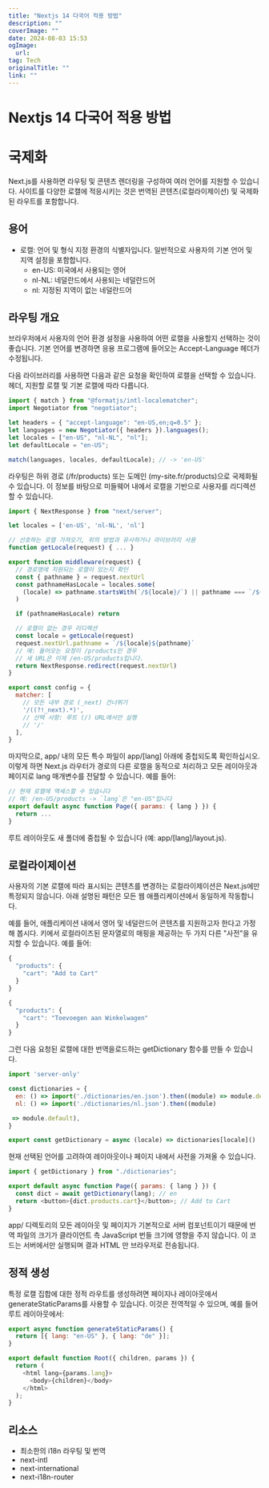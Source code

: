 ```yaml
---
title: "Nextjs 14 다국어 적용 방법"
description: ""
coverImage: ""
date: 2024-08-03 15:53
ogImage: 
  url: 
tag: Tech
originalTitle: ""
link: ""
---
```




# Nextjs 14 다국어 적용 방법

# 국제화

Next.js를 사용하면 라우팅 및 콘텐츠 렌더링을 구성하여 여러 언어를 지원할 수 있습니다. 사이트를 다양한 로캘에 적응시키는 것은 번역된 콘텐츠(로컬라이제이션) 및 국제화된 라우트를 포함합니다.

<div class="content-ad"></div>

## 용어

- 로캘: 언어 및 형식 지정 환경의 식별자입니다. 일반적으로 사용자의 기본 언어 및 지역 설정을 포함합니다.
  - en-US: 미국에서 사용되는 영어
  - nl-NL: 네덜란드에서 사용되는 네덜란드어
  - nl: 지정된 지역이 없는 네덜란드어

<div class="content-ad"></div>

## 라우팅 개요

브라우저에서 사용자의 언어 환경 설정을 사용하여 어떤 로캘을 사용할지 선택하는 것이 좋습니다. 기본 언어를 변경하면 응용 프로그램에 들어오는 Accept-Language 헤더가 수정됩니다.

다음 라이브러리를 사용하면 다음과 같은 요청을 확인하여 로캘을 선택할 수 있습니다. 헤더, 지원할 로캘 및 기본 로캘에 따라 다릅니다.

```js
import { match } from "@formatjs/intl-localematcher";
import Negotiator from "negotiator";

let headers = { "accept-language": "en-US,en;q=0.5" };
let languages = new Negotiator({ headers }).languages();
let locales = ["en-US", "nl-NL", "nl"];
let defaultLocale = "en-US";

match(languages, locales, defaultLocale); // -> 'en-US'
```

<div class="content-ad"></div>

라우팅은 하위 경로 (/fr/products) 또는 도메인 (my-site.fr/products)으로 국제화될 수 있습니다. 이 정보를 바탕으로 미들웨어 내에서 로캘을 기반으로 사용자를 리디렉션할 수 있습니다.

```js
import { NextResponse } from "next/server";

let locales = ['en-US', 'nl-NL', 'nl']

// 선호하는 로캘 가져오기, 위의 방법과 유사하거나 라이브러리 사용
function getLocale(request) { ... }

export function middleware(request) {
  // 경로명에 지원되는 로캘이 있는지 확인
  const { pathname } = request.nextUrl
  const pathnameHasLocale = locales.some(
    (locale) => pathname.startsWith(`/${locale}/`) || pathname === `/${locale}`
  )

  if (pathnameHasLocale) return

  // 로캘이 없는 경우 리디렉션
  const locale = getLocale(request)
  request.nextUrl.pathname = `/${locale}${pathname}`
  // 예: 들어오는 요청이 /products인 경우
  // 새 URL은 이제 /en-US/products입니다.
  return NextResponse.redirect(request.nextUrl)
}

export const config = {
  matcher: [
    // 모든 내부 경로 (_next) 건너뛰기
    '/((?!_next).*)',
    // 선택 사항: 루트 (/) URL에서만 실행
    // '/'
  ],
}
```

<div class="content-ad"></div>

마지막으로, app/ 내의 모든 특수 파일이 app/[lang] 아래에 중첩되도록 확인하십시오. 이렇게 하면 Next.js 라우터가 경로의 다른 로캘을 동적으로 처리하고 모든 레이아웃과 페이지로 lang 매개변수를 전달할 수 있습니다. 예를 들어:

```js
// 현재 로캘에 액세스할 수 있습니다
// 예: /en-US/products -> `lang`은 "en-US"입니다
export default async function Page({ params: { lang } }) {
  return ...
}
```

<div class="content-ad"></div>
루트 레이아웃도 새 폴더에 중첩될 수 있습니다 (예: app/[lang]/layout.js).

## 로컬라이제이션

사용자의 기본 로캘에 따라 표시되는 콘텐츠를 변경하는 로컬라이제이션은 Next.js에만 특정되지 않습니다. 아래 설명된 패턴은 모든 웹 애플리케이션에서 동일하게 작동합니다.

예를 들어, 애플리케이션 내에서 영어 및 네덜란드어 콘텐츠를 지원하고자 한다고 가정해 봅시다. 키에서 로컬라이즈된 문자열로의 매핑을 제공하는 두 가지 다른 "사전"을 유지할 수 있습니다. 예를 들어:

```js
{
  "products": {
    "cart": "Add to Cart"
  }
}
```

```js
{
  "products": {
    "cart": "Toevoegen aan Winkelwagen"
  }
}
```

<div class="content-ad"></div>

그런 다음 요청된 로캘에 대한 번역을로드하는 getDictionary 함수를 만들 수 있습니다.

```js
import 'server-only'

const dictionaries = {
  en: () => import('./dictionaries/en.json').then((module) => module.default),
  nl: () => import('./dictionaries/nl.json').then((module)

 => module.default),
}

export const getDictionary = async (locale) => dictionaries[locale]()
```

<div class="content-ad"></div>

현재 선택된 언어를 고려하여 레이아웃이나 페이지 내에서 사전을 가져올 수 있습니다.

```js
import { getDictionary } from "./dictionaries";

export default async function Page({ params: { lang } }) {
  const dict = await getDictionary(lang); // en
  return <button>{dict.products.cart}</button>; // Add to Cart
}
```

app/ 디렉토리의 모든 레이아웃 및 페이지가 기본적으로 서버 컴포넌트이기 때문에 번역 파일의 크기가 클라이언트 측 JavaScript 번들 크기에 영향을 주지 않습니다. 이 코드는 서버에서만 실행되며 결과 HTML 만 브라우저로 전송됩니다.

## 정적 생성

특정 로캘 집합에 대한 정적 라우트를 생성하려면 페이지나 레이아웃에서 generateStaticParams를 사용할 수 있습니다. 이것은 전역적일 수 있으며, 예를 들어 루트 레이아웃에서:

<div class="content-ad"></div>

```js
export async function generateStaticParams() {
  return [{ lang: "en-US" }, { lang: "de" }];
}

export default function Root({ children, params }) {
  return (
    <html lang={params.lang}>
      <body>{children}</body>
    </html>
  );
}
```

## 리소스

- 최소한의 i18n 라우팅 및 번역
- next-intl
- next-international
- next-i18n-router
